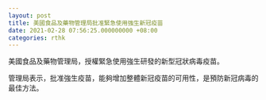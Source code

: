 ```yaml
---
layout: post
title: 美國食品及藥物管理局批准緊急使用強生新冠疫苗
date: 2021-02-28 07:56:25.000000000 +08:00
categories: rthk
---
```


美國食品及藥物管理局，授權緊急使用強生研發的新型冠狀病毒疫苗。

管理局表示，批准強生疫苗，能夠增加整體新冠疫苗的可用性，是預防新冠病毒的最佳方法。
